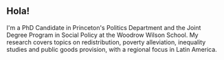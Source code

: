## Hola!


I'm a PhD Candidate in Princeton's Politics Department and the Joint Degree Program in Social Policy at the Woodrow Wilson School.
My research covers topics on redistribution, poverty alleviation, inequality studies and public goods provision, with a regional focus in Latin America.
